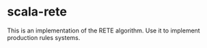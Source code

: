 # scala-rete
This is an implementation of the RETE algorithm. Use it to implement production rules systems.
